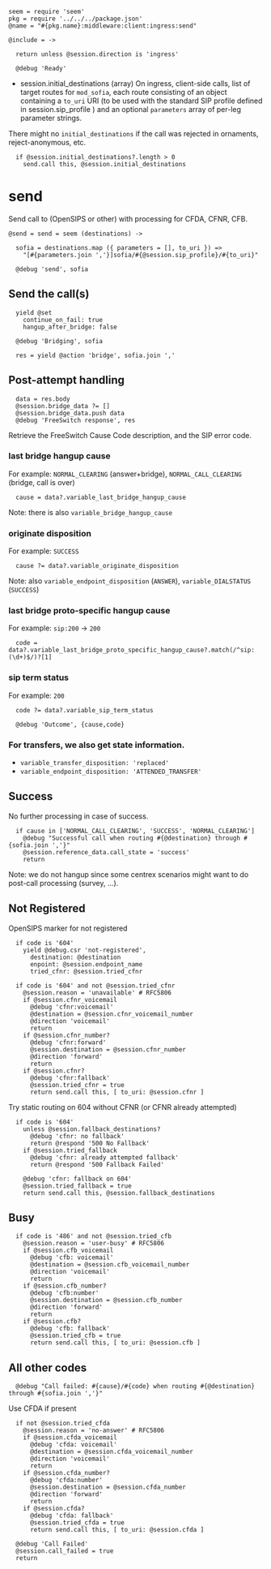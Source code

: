     seem = require 'seem'
    pkg = require '../../../package.json'
    @name = "#{pkg.name}:middleware:client:ingress:send"

    @include = ->

      return unless @session.direction is 'ingress'

      @debug 'Ready'

* session.initial_destinations (array) On ingress, client-side calls, list of target routes for `mod_sofia`, each route consisting of an object containing a `to_uri` URI (to be used with the standard SIP profile defined in session.sip_profile ) and an optional `parameters` array of per-leg parameter strings.

There might no `initial_destinations` if the call was rejected in ornaments, reject-anonymous, etc.

      if @session.initial_destinations?.length > 0
        send.call this, @session.initial_destinations

send
====

Send call to (OpenSIPS or other) with processing for CFDA, CFNR, CFB.

    @send = send = seem (destinations) ->

      sofia = destinations.map ({ parameters = [], to_uri }) =>
        "[#{parameters.join ','}]sofia/#{@session.sip_profile}/#{to_uri}"

      @debug 'send', sofia

Send the call(s)
----------------

      yield @set
        continue_on_fail: true
        hangup_after_bridge: false

      @debug 'Bridging', sofia

      res = yield @action 'bridge', sofia.join ','

Post-attempt handling
---------------------

      data = res.body
      @session.bridge_data ?= []
      @session.bridge_data.push data
      @debug 'FreeSwitch response', res

Retrieve the FreeSwitch Cause Code description, and the SIP error code.

### last bridge hangup cause

For example: `NORMAL_CLEARING` (answer+bridge), `NORMAL_CALL_CLEARING` (bridge, call is over)

      cause = data?.variable_last_bridge_hangup_cause

Note: there is also `variable_bridge_hangup_cause`

### originate disposition

For example: `SUCCESS`

      cause ?= data?.variable_originate_disposition

Note: also `variable_endpoint_disposition` (`ANSWER`), `variable_DIALSTATUS` (`SUCCESS`)

### last bridge proto-specific hangup cause

For example: `sip:200` → `200`

      code = data?.variable_last_bridge_proto_specific_hangup_cause?.match(/^sip:(\d+)$/)?[1]

### sip term status

For example: `200`

      code ?= data?.variable_sip_term_status

      @debug 'Outcome', {cause,code}

### For transfers, we also get state information.

- `variable_transfer_disposition: 'replaced'`
- `variable_endpoint_disposition: 'ATTENDED_TRANSFER'`

Success
-------

No further processing in case of success.

      if cause in ['NORMAL_CALL_CLEARING', 'SUCCESS', 'NORMAL_CLEARING']
        @debug "Successful call when routing #{@destination} through #{sofia.join ','}"
        @session.reference_data.call_state = 'success'
        return

Note: we do not hangup since some centrex scenarios might want to do post-call processing (survey, ...).

Not Registered
--------------

OpenSIPS marker for not registered

      if code is '604'
        yield @debug.csr 'not-registered',
          destination: @destination
          enpoint: @session.endpoint_name
          tried_cfnr: @session.tried_cfnr

      if code is '604' and not @session.tried_cfnr
        @session.reason = 'unavailable' # RFC5806
        if @session.cfnr_voicemail
          @debug 'cfnr:voicemail'
          @destination = @session.cfnr_voicemail_number
          @direction 'voicemail'
          return
        if @session.cfnr_number?
          @debug 'cfnr:forward'
          @session.destination = @session.cfnr_number
          @direction 'forward'
          return
        if @session.cfnr?
          @debug 'cfnr:fallback'
          @session.tried_cfnr = true
          return send.call this, [ to_uri: @session.cfnr ]

Try static routing on 604 without CFNR (or CFNR already attempted)

      if code is '604'
        unless @session.fallback_destinations?
          @debug 'cfnr: no fallback'
          return @respond '500 No Fallback'
        if @session.tried_fallback
          @debug 'cfnr: already attempted fallback'
          return @respond '500 Fallback Failed'

        @debug 'cfnr: fallback on 604'
        @session.tried_fallback = true
        return send.call this, @session.fallback_destinations

Busy
----

      if code is '486' and not @session.tried_cfb
        @session.reason = 'user-busy' # RFC5806
        if @session.cfb_voicemail
          @debug 'cfb: voicemail'
          @destination = @session.cfb_voicemail_number
          @direction 'voicemail'
          return
        if @session.cfb_number?
          @debug 'cfb:number'
          @session.destination = @session.cfb_number
          @direction 'forward'
          return
        if @session.cfb?
          @debug 'cfb: fallback'
          @session.tried_cfb = true
          return send.call this, [ to_uri: @session.cfb ]

All other codes
---------------

      @debug "Call failed: #{cause}/#{code} when routing #{@destination} through #{sofia.join ','}"

Use CFDA if present

      if not @session.tried_cfda
        @session.reason = 'no-answer' # RFC5806
        if @session.cfda_voicemail
          @debug 'cfda: voicemail'
          @destination = @session.cfda_voicemail_number
          @direction 'voicemail'
          return
        if @session.cfda_number?
          @debug 'cfda:number'
          @session.destination = @session.cfda_number
          @direction 'forward'
          return
        if @session.cfda?
          @debug 'cfda: fallback'
          @session.tried_cfda = true
          return send.call this, [ to_uri: @session.cfda ]

      @debug 'Call Failed'
      @session.call_failed = true
      return
